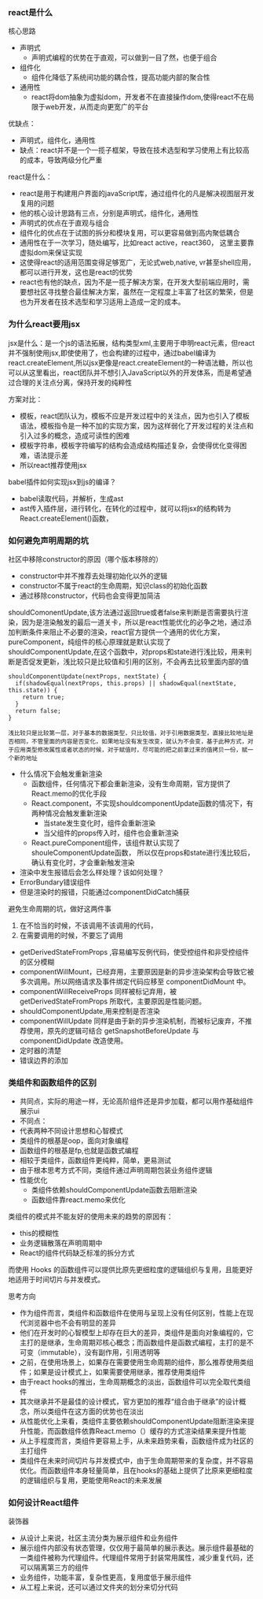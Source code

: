 ### react是什么
核心思路
- 声明式
  - 声明式编程的优势在于直观，可以做到一目了然，也便于组合
- 组件化
  - 组件化降低了系统间功能的耦合性，提高功能内部的聚合性
- 通用性
  - react将dom抽象为虚拟dom，开发者不在直接操作dom,使得react不在局限于web开发，从而走向更宽广的平台

优缺点：
- 声明式，组件化，通用性
- 缺点：react并不是一个一揽子框架，导致在技术选型和学习使用上有比较高的成本，导致两级分化严重

react是什么：
- react是用于构建用户界面的javaScript库，通过组件化的凡是解决视图层开发复用的问题
- 他的核心设计思路有三点，分别是声明式，组件化，通用性
- 声明式的优点在于直观与组合
- 组件化的优点在于试图的拆分和模块复用，可以更容易做到高内聚低耦合
- 通用性在于一次学习，随处编写，比如react active，react360， 这里主要靠虚拟dom来保证实现
- 这使得react的适用范围变得足够宽广，无论式web,native, vr甚至shell应用，都可以进行开发，这也是react的优势
- react也有他的缺点，因为不是一揽子解决方案，在开发大型前端应用时，需要想社区寻找整合最佳解决方案，虽然在一定程度上丰富了社区的繁荣，但是也为开发者在技术选型和学习适用上造成一定的成本。

### 为什么react要用jsx
jsx是什么：是一个js的语法拓展，结构类型xml,主要用于申明react元素，但react并不强制使用jsx,即使使用了，也会构建的过程中，通过babel编译为react.createElement,所以jsx更像是react.createElement的一种语法糖，所以也可以从这里看出，react团队并不想引入JavaScript以外的开发体系，而是希望通过合理的关注点分离，保持开发的纯粹性

方案对比：
- 模板，react团队认为，模板不应是开发过程中的关注点，因为也引入了模板语法，模板指令是一种不加的实现方案，因为这样弱化了开发过程的关注点和引入过多的概念，造成可读性的困难
- 模板字符串，模板字符编写的结构会造成结构描述复杂，会使得优化变得困难，语法提示差
- 所以react推荐使用jsx

babel插件如何实现jsx到js的编译？
- babel读取代码，并解析，生成ast
- ast传入插件层，进行转化，在转化的过程中，就可以将jsx的结构转为React.createElement()函数，

### 如何避免声明周期的坑
社区中移除constructor的原因（哪个版本移除的）
- constructor中并不推荐去处理初始化以外的逻辑
- constructor不属于react的生命周期，知识class的初始化函数
- 通过移除constructor，代码也会变得更加简洁

shouldComonentUpdate,该方法通过返回true或者false来判断是否需要执行渲染，因为是渲染触发的最后一道关卡，所以是react性能优化的必争之地，通过添加判断条件来阻止不必要的渲染，react官方提供一个通用的优化方案，pureComponent，纯组件的核心原理就是默认实现了shouldComponentUpdate,在这个函数中，对props和state进行浅比较，用来判断是否促发更新，浅比较只是比较值和引用的区别，不会再去比较里面内部的值
```
shouldComponentUpdate(nextProps, nextState) {
  if(shadowEqual(nextProps, this.props) || shadowEqual(nextState, this.state)) {
    return true;
  }
  return false;
}
```
```
浅比较只是比较第一层，对于基本的数据类型，只比较值，对于引用数据类型，直接比较地址是否相同，不管里面的内容是否变化，如果地址没有发生改变，就认为不会变，基于此种方式，对于应用类型修改属性或者状态的时候，对于赋值时，尽可能的把之前拿过来的值拷贝一份，赋一个新的地址
```
- 什么情况下会触发重新渲染
  - 函数组件，任何情况下都会重新渲染，没有生命周期，官方提供了React.memo的优化手段
  - React.component，不实现shouldcomponentUpdate函数的情况下，有两种情况会触发重新渲染
    - 当state发生变化时，组件会重新渲染
    - 当父组件的props传入时，组件也会重新渲染
  - React.pureComponent组件，该组件默认实现了shouleComponentUpdate函数， 所以仅在props和state进行浅比较后，确认有变化时，才会重新触发渲染
- 渲染中发生报错后会怎么样处理？该如何处理？
- ErrorBundary错误组件
- 但是渲染时的报错，只能通过componentDidCatch捕获

避免生命周期的坑，做好这两件事
1. 在不恰当的时候，不该调用不该调用的代码，
2. 在需要调用的时候，不要忘了调用
- getDerivedStateFromProps ,容易编写反例代码，使受控组件和非受控组件的区分模糊
- componentWillMount，已经弃用，主要原因是新的异步渲染架构会导致它被多次调用。所以网络请求及事件绑定代码应移至 componentDidMount 中。
- componentWillReceiveProps 同样被标记弃用，被 getDerivedStateFromProps 所取代，主要原因是性能问题。
- shouldComponentUpdate,用来控制是否渲染
- componentWillUpdate 同样是由于新的异步渲染机制，而被标记废弃，不推荐使用，原先的逻辑可结合 getSnapshotBeforeUpdate 与 componentDidUpdate 改造使用。
- 定时器的清楚
- 错误边界的添加
  
### 类组件和函数组件的区别
- 共同点，实际的用途一样，无论高阶组件还是异步加载，都可以用作基础组件展示ui
- 不同点：
- 代表两种不同设计思想和心智模式
- 类组件的根基是oop，面向对象编程
- 函数组件的根基是fp,也就是函数式编程
- 相较于类组件，函数组件更纯粹，简单，更易测试
- 由于根本思考方式不同，类组件通过声明周期包装业务组件逻辑
- 性能优化
  - 类组件依赖shouldComponentUpdate函数去阻断渲染
  - 函数组件靠react.memo来优化

类组件的模式并不能友好的使用未来的趋势的原因有：
- this的模糊性
- 业务逻辑散落在声明周期中
- React的组件代码缺乏标准的拆分方式

而使用 Hooks 的函数组件可以提供比原先更细粒度的逻辑组织与复用，且能更好地适用于时间切片与并发模式。

思考方向
- 作为组件而言，类组件和函数组件在使用与呈现上没有任何区别，性能上在现代浏览器中也不会有明显的差异
- 他们在开发时的心智模型上却存在巨大的差异，类组件是面向对象编程的，它主打的是继承，生命周期邓核心概念；而函数组件是函数式编程，主打的是不可变（immutable），没有副作用，引用透明等
- 之前，在使用场景上，如果存在需要使用生命周期的组件，那么推荐使用类组件；如果是设计模式上，如果需要使用继承，推荐使用类组件
- 由于react hooks的推出，生命周期概念的淡出，函数组件可以完全取代类组件
- 其次继承并不是最佳的设计模式，官方更加的推荐“组合由于继承”的设计概念，所以类组件在这方面的优势也在淡出
- 从性能优化上来看，类组件主要依赖shouldComponentUpdate阻断渲染来提升性能，而函数组件依靠React.memo（）缓存的方式渲染结果来提升性能
- 从上手程度而言，类组件更容易上手，从未来趋势来看，函数组件成为社区的主打组件
- 类组件在未来时间切片与并发模式中，由于生命周期带来的复杂度，并不容易优化。而函数组件本身轻量简单，且在hooks的基础上提供了比原来更细粒度的逻辑组织与复用，更能使用React的未来发展
  
### 如何设计React组件
装饰器
- 从设计上来说，社区主流分类为展示组件和业务组件
- 展示组件内部没有状态管理，仅仅用于最简单的展示表达。展示组件最基础的一类组件被称为代理组件。代理组件常用于封装常用属性，减少重复代码，还可以隔离第三方的组件
- 业务组件，功能丰富，复杂性更高，复用度低于展示组件
- 从工程上来说，还可以通过文件夹的划分来切分代码

